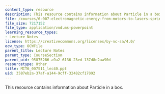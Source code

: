```yaml
---
content_type: resource
description: This resource contains information about Particle in a box.
file: /courses/6-007-electromagnetic-energy-from-motors-to-lasers-spring-2011/3587eb2a37afa1449cff32482cf17092_MIT6_007S11_lec40.ppt
file_size: 7217152
file_type: application/vnd.ms-powerpoint
learning_resource_types:
- Lecture Notes
license: https://creativecommons.org/licenses/by-nc-sa/4.0/
ocw_type: OCWFile
parent_title: Lecture Notes
parent_type: CourseSection
parent_uid: 95875286-a9a2-6136-23ed-137d8e2aa90d
resourcetype: Other
title: MIT6_007S11_lec40.ppt
uid: 3587eb2a-37af-a144-9cff-32482cf17092
---
```

This resource contains information about Particle in a box.